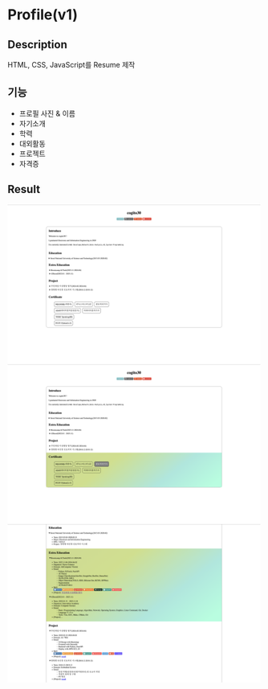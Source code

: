 # Profile(v1)

## Description
HTML, CSS, JavaScript를 Resume 제작

## 기능
- 프로필 사진 & 이름
- 자기소개
- 학력
- 대외활동
- 프로젝트
- 자격증

## Result
![Profile(v1) 결과물1](./result/result1.png)
![Profile(v1) 결과물2](./result/result2.png)
![Profile(v1) 결과물3](./result/result3.png)
